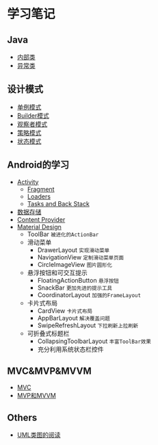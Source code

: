 ﻿学习笔记
============
## Java

* [内部类](https://github.com/Joki-memeda/MyLearning/blob/master/Java/内部类.md)
* [异常类](https://github.com/Joki-memeda/MyLearning/blob/master/Java/异常类.md)
## 设计模式

* [单例模式](https://github.com/Joki-memeda/MyLearning/blob/master/DesignPattern/%E5%8D%95%E4%BE%8B%E6%A8%A1%E5%BC%8F.md)
* [Builder模式](https://github.com/Joki-memeda/MyLearning/blob/master/DesignPattern/Builder%E6%A8%A1%E5%BC%8F.md)
* [观察者模式](https://github.com/Joki-memeda/MyLearning/blob/master/DesignPattern/Observer模式.md)
* [策略模式](https://github.com/Joki-memeda/MyLearning/blob/master/DesignPattern/%E7%AD%96%E7%95%A5%E6%A8%A1%E5%BC%8F.md)
* [状态模式](https://github.com/Joki-memeda/MyLearning/blob/master/DesignPattern/状态模式.md)
## Android的学习

* [Activity]()
    * [Fragment]()
    * [Loaders]()
    * [Tasks and Back Stack]()
* [数据存储](https://github.com/Joki-memeda/MyLearning/blob/master/Android%E6%9E%B6%E6%9E%84/Android%E5%9F%BA%E7%A1%80/%E6%95%B0%E6%8D%AE%E5%AD%98%E5%82%A8.md)
* [Content Provider](https://github.com/Joki-memeda/MyLearning/blob/master/Android%E6%9E%B6%E6%9E%84/Android%E5%9F%BA%E7%A1%80/%E6%8E%A2%E7%A9%B6%E5%86%85%E5%AE%B9%E6%8F%90%E4%BE%9B%E5%99%A8.md)
* [Material Design]()
    * ToolBar `被进化的ActionBar`
    * 滑动菜单
        * DrawerLayout `实现滑动菜单`
        * NavigationView `定制滑动菜单页面`
        * CircleImageView `图片圆形化`
    * 悬浮按钮和可交互提示
        * FloatingActionButton `悬浮按钮`
        * SnackBar `更加先进的提示工具`
        * CoordinatorLayout `加强的FrameLayout`
    * 卡片式布局
        * CardView `卡片式布局`
        * AppBarLayout `解决覆盖问题`
        * SwipeRefreshLayout `下拉刷新上拉刷新`
    * 可折叠式标题栏
        * CollapsingToolbarLayout `丰富ToolBar效果`
        * 充分利用系统状态栏控件
## MVC&MVP&MVVM
* [MVC](https://github.com/Joki-memeda/MyLearning/blob/master/DesignPattern/%E7%BB%8F%E5%85%B8MVC.md)
* [MVP和MVVM](https://github.com/Joki-memeda/MyLearning/blob/master/Android%E6%9E%B6%E6%9E%84/MVP%E5%92%8CMVVM%E6%A1%86%E6%9E%B6.md)
## Others
* [UML类图的阅读](https://github.com/Joki-memeda/MyLearning/blob/master/Others/UML%E7%B1%BB%E5%9B%BE%E7%9A%84%E9%98%85%E8%AF%BB.md)
